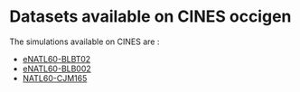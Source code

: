 # Datasets available on CINES occigen

The simulations available on CINES are :
  - [eNATL60-BLBT02](occigen-eNATL60-BLBT02.md)
  - [eNATL60-BLB002](occigen-eNATL60-BLB002.md)
  - [NATL60-CJM165](occigen-NATL60-CJM165.md)
